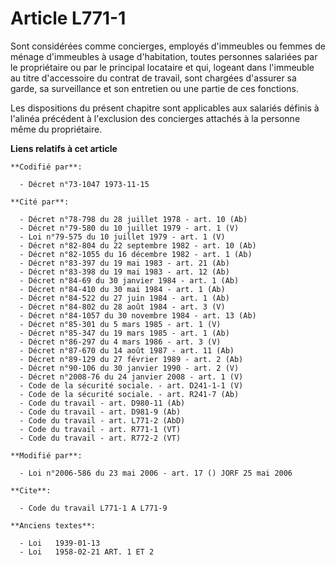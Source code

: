 # Article L771-1

Sont considérées comme concierges, employés d'immeubles ou femmes de ménage d'immeubles à usage d'habitation, toutes
personnes salariées par le propriétaire ou par le principal locataire et qui, logeant dans l'immeuble au titre d'accessoire
du contrat de travail, sont chargées d'assurer sa garde, sa surveillance et son entretien ou une partie de ces fonctions.

Les dispositions du présent chapitre sont applicables aux salariés définis à l'alinéa précédent à l'exclusion des concierges
attachés à la personne même du propriétaire.

**Liens relatifs à cet article**

	**Codifié par**:

	  - Décret n°73-1047 1973-11-15

	**Cité par**:

	  - Décret n°78-798 du 28 juillet 1978 - art. 10 (Ab)
	  - Décret n°79-580 du 10 juillet 1979 - art. 1 (V)
	  - Loi n°79-575 du 10 juillet 1979 - art. 1 (V)
	  - Décret n°82-804 du 22 septembre 1982 - art. 10 (Ab)
	  - Décret n°82-1055 du 16 décembre 1982 - art. 1 (Ab)
	  - Décret n°83-397 du 19 mai 1983 - art. 21 (Ab)
	  - Décret n°83-398 du 19 mai 1983 - art. 12 (Ab)
	  - Décret n°84-69 du 30 janvier 1984 - art. 1 (Ab)
	  - Décret n°84-410 du 30 mai 1984 - art. 1 (Ab)
	  - Décret n°84-522 du 27 juin 1984 - art. 1 (Ab)
	  - Décret n°84-802 du 28 août 1984 - art. 3 (V)
	  - Décret n°84-1057 du 30 novembre 1984 - art. 13 (Ab)
	  - Décret n°85-301 du 5 mars 1985 - art. 1 (V)
	  - Décret n°85-347 du 19 mars 1985 - art. 1 (Ab)
	  - Décret n°86-297 du 4 mars 1986 - art. 3 (V)
	  - Décret n°87-670 du 14 août 1987 - art. 11 (Ab)
	  - Décret n°89-129 du 27 février 1989 - art. 2 (Ab)
	  - Décret n°90-106 du 30 janvier 1990 - art. 2 (V)
	  - Décret n°2008-76 du 24 janvier 2008 - art. 1 (V)
	  - Code de la sécurité sociale. - art. D241-1-1 (V)
	  - Code de la sécurité sociale. - art. R241-7 (Ab)
	  - Code du travail - art. D980-11 (Ab)
	  - Code du travail - art. D981-9 (Ab)
	  - Code du travail - art. L771-2 (AbD)
	  - Code du travail - art. R771-1 (VT)
	  - Code du travail - art. R772-2 (VT)

	**Modifié par**:

	  - Loi n°2006-586 du 23 mai 2006 - art. 17 () JORF 25 mai 2006

	**Cite**:

	  - Code du travail L771-1 A L771-9

	**Anciens textes**:

	  - Loi   1939-01-13
	  - Loi   1958-02-21 ART. 1 ET 2
